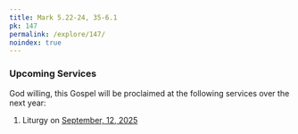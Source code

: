 ```yaml
---
title: Mark 5.22-24, 35-6.1
pk: 147
permalink: /explore/147/
noindex: true
---
```


### Upcoming Services

God willing, this Gospel will be proclaimed at the following services over the next year:


1. Liturgy on [September, 12, 2025](https://orthocal.info/readings/gregorian/2025/09/12/)
